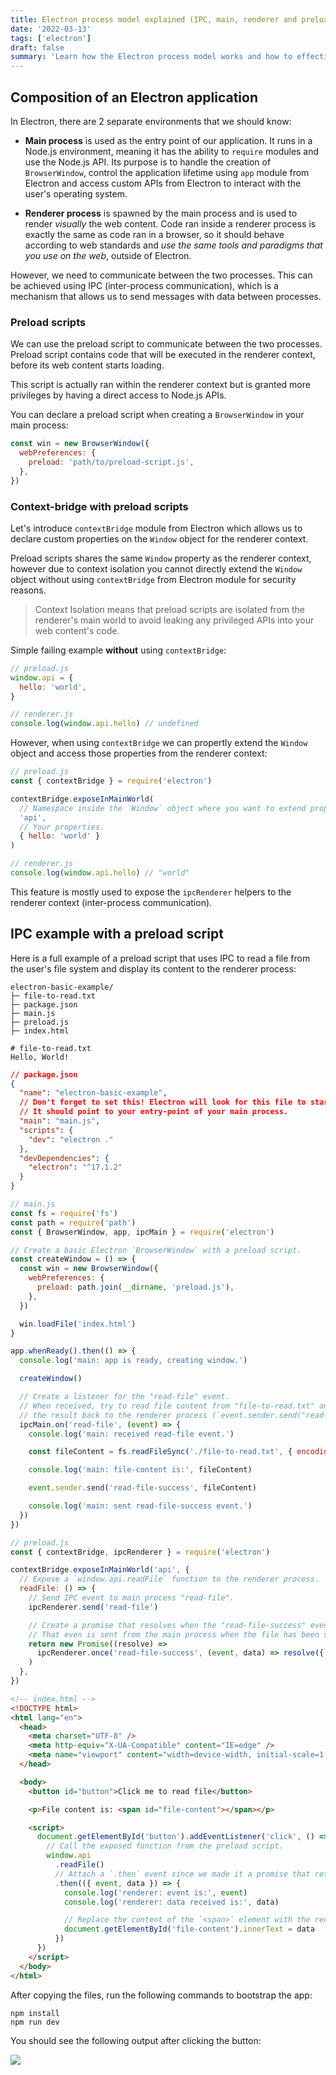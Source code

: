 ```yaml
---
title: Electron process model explained (IPC, main, renderer and preload scripts)
date: '2022-03-13'
tags: ['electron']
draft: false
summary: 'Learn how the Electron process model works and how to effectively communicate between the renderer and main process while keeping your application safe.'
---
```


## Composition of an Electron application

In Electron, there are 2 separate environments that we should know:

- **Main process** is used as the entry point of our application. It runs in a Node.js environment, meaning it has the ability to `require` modules and use the Node.js API. Its purpose is to handle the creation of `BrowserWindow`, control the application lifetime using `app` module from Electron and access custom APIs from Electron to interact with the user's operating system.

- **Renderer process** is spawned by the main process and is used to render _visually_ the web content. Code ran inside a renderer process is exactly the same as code ran in a browser, so it should behave according to web standards and _use the same tools and paradigms that you use on the web_, outside of Electron.

However, we need to communicate between the two processes. This can be achieved using IPC (inter-process communication), which is a mechanism that allows us to send messages with data between processes.

### Preload scripts

We can use the preload script to communicate between the two processes. Preload script contains code that will be executed in the renderer context, before its web content starts loading.

This script is actually ran within the renderer context but is granted more privileges by having a direct access to Node.js APIs.

You can declare a preload script when creating a `BrowserWindow` in your main process:

```javascript
const win = new BrowserWindow({
  webPreferences: {
    preload: 'path/to/preload-script.js',
  },
})
```

### Context-bridge with preload scripts

Let's introduce `contextBridge` module from Electron which allows us to declare custom properties on the `Window` object for the renderer context.

Preload scripts shares the same `Window` property as the renderer context, however due to context isolation you cannot directly extend the `Window` object without using `contextBridge` from Electron module for security reasons.

> Context Isolation means that preload scripts are isolated from the renderer's main world to avoid leaking any privileged APIs into your web content's code.

Simple failing example **without** using `contextBridge`:

```javascript
// preload.js
window.api = {
  hello: 'world',
}
```

```javascript
// renderer.js
console.log(window.api.hello) // undefined
```

However, when using `contextBridge` we can propertly extend the `Window` object and access those properties from the renderer context:

```javascript
// preload.js
const { contextBridge } = require('electron')

contextBridge.exposeInMainWorld(
  // Namespace inside the `Window` object where you want to extend properties.
  'api',
  // Your properties.
  { hello: 'world' }
)
```

```javascript
// renderer.js
console.log(window.api.hello) // "world"
```

This feature is mostly used to expose the `ipcRenderer` helpers to the renderer context (inter-process communication).

## IPC example with a preload script

Here is a full example of a preload script that uses IPC to read a file from the user's file system and display its content to the renderer process:

```
electron-basic-example/
├─ file-to-read.txt
├─ package.json
├─ main.js
├─ preload.js
├─ index.html
```

```
# file-to-read.txt
Hello, World!
```

```json
// package.json
{
  "name": "electron-basic-example",
  // Don't forget to set this! Electron will look for this file to start the app.
  // It should point to your entry-point of your main process.
  "main": "main.js",
  "scripts": {
    "dev": "electron ."
  },
  "devDependencies": {
    "electron": "^17.1.2"
  }
}
```

```javascript
// main.js
const fs = require('fs')
const path = require('path')
const { BrowserWindow, app, ipcMain } = require('electron')

// Create a basic Electron `BrowserWindow` with a preload script.
const createWindow = () => {
  const win = new BrowserWindow({
    webPreferences: {
      preload: path.join(__dirname, 'preload.js'),
    },
  })

  win.loadFile('index.html')
}

app.whenReady().then(() => {
  console.log('main: app is ready, creating window.')

  createWindow()

  // Create a listener for the "read-file" event.
  // When received, try to read file content from "file-to-read.txt" and send
  // the result back to the renderer process (`event.sender.send("read-file-success")`).
  ipcMain.on('read-file', (event) => {
    console.log('main: received read-file event.')

    const fileContent = fs.readFileSync('./file-to-read.txt', { encoding: 'utf-8' })

    console.log('main: file-content is:', fileContent)

    event.sender.send('read-file-success', fileContent)

    console.log('main: sent read-file-success event.')
  })
})
```

```javascript
// preload.js
const { contextBridge, ipcRenderer } = require('electron')

contextBridge.exposeInMainWorld('api', {
  // Expose a `window.api.readFile` function to the renderer process.
  readFile: () => {
    // Send IPC event to main process "read-file".
    ipcRenderer.send('read-file')

    // Create a promise that resolves when the "read-file-success" event is received.
    // That even is sent from the main process when the file has been successfully read.
    return new Promise((resolve) =>
      ipcRenderer.once('read-file-success', (event, data) => resolve({ event, data }))
    )
  },
})
```

```html
<!-- index.html -->
<!DOCTYPE html>
<html lang="en">
  <head>
    <meta charset="UTF-8" />
    <meta http-equiv="X-UA-Compatible" content="IE=edge" />
    <meta name="viewport" content="width=device-width, initial-scale=1.0" />
  </head>

  <body>
    <button id="button">Click me to read file</button>

    <p>File content is: <span id="file-content"></span></p>

    <script>
      document.getElementById('button').addEventListener('click', () => {
        // Call the exposed function from the preload script.
        window.api
          .readFile()
          // Attach a `.then` event since we made it a promise that returns data.
          .then(({ event, data }) => {
            console.log('renderer: event is:', event)
            console.log('renderer: data received is:', data)

            // Replace the content of the `<span>` element with the received data.
            document.getElementById('file-content').innerText = data
          })
      })
    </script>
  </body>
</html>
```

After copying the files, run the following commands to bootstrap the app:

```shell
npm install
npm run dev
```

You should see the following output after clicking the button:

![](/static/images/electron-process-model/example-output.png)
